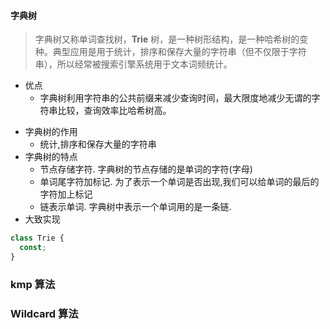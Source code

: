 #### 字典树

> 字典树又称单词查找树，**Trie** 树，是一种树形结构，是一种哈希树的变种。典型应用是用于统计，排序和保存大量的字符串（但不仅限于字符串），所以经常被搜索引擎系统用于文本词频统计。

- 优点
  - 字典树利用字符串的公共前缀来减少查询时间，最大限度地减少无谓的字符串比较，查询效率比哈希树高。

* 字典树的作用
  - 统计,排序和保存大量的字符串
* 字典树的特点
  - 节点存储字符. 字典树的节点存储的是单词的字符(字母)
  - 单词尾字符加标记. 为了表示一个单词是否出现,我们可以给单词的最后的字符加上标记
  - 链表示单词. 字典树中表示一个单词用的是一条链.
* 大致实现

```js
class Trie {
  const;
}
```

### kmp 算法

### Wildcard 算法
